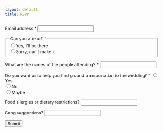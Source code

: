 ```yaml
---
layout: default
title: RSVP
---
```


<form class="form" method="post" action="https://docs.google.com/forms/u/0/d/e/1FAIpQLSeZGELk-QKAFeyqbeHcb6BwopYzkbblbkn-o-x4CPP9CzQS1w/formResponse">
    <p>
        <label for="id1.1">Email address <span class="required">*</span></label>
        <input type="email" name="emailAddress" id="id1.1" required />
    </p>
    <fieldset>
        <legend>Can you attend? <span class="required">*</span></legend>
        <label for="id2.1"><input type="radio" name="entry.877086558" value="Yes, I'll be there" id="id2.1" required />Yes, I'll be there</label><br/>
        <label for="id2.2"><input type="radio" name="entry.877086558" value="Sorry, can't make it" id="id2.2" required />Sorry, can't make it</label><br/>
    </fieldset>
    <p>
        <label for="id3.1">What are the names of the people attending? <span class="required">*</span></label>
        <input type="text" name="entry.1498135098" id="id3.1" required />
    </p>
    <p>
        <label>Do you want us to help you find ground transportation to the wedding? <span class="required">*</span></label>
        <label for="id4.1"><input type="radio" name="entry.323160021" value="Yes" id="id4.1" required />Yes</label><br/>
        <label for="id4.2"><input type="radio" name="entry.323160021" value="No" id="id4.2" required />No</label><br/>
        <label for="id4.3"><input type="radio" name="entry.323160021" value="Maybe" id="id4.3" required />Maybe</label><br/>
    </p>
    <p>
        <label for="id5.1">Food allergies or dietary restrictions?</label>
        <input type="text" name="entry.2606285" id="id5.1" />
    </p>
    <p>
        <label for="id6.1">Song suggestions?</label>
        <input type="text" name="entry.1999125361" id="id6.1" />
    </p>
    <input type="submit">
</form>
